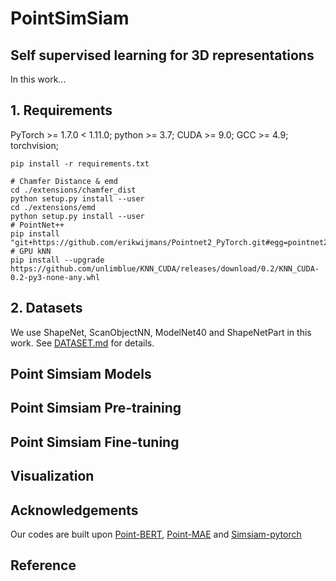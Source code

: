# PointSimSiam

## Self supervised learning for 3D representations

In this work...


## 1. Requirements

PyTorch >= 1.7.0 < 1.11.0; python >= 3.7; CUDA >= 9.0; GCC >= 4.9; torchvision;

```
pip install -r requirements.txt
```

```
# Chamfer Distance & emd
cd ./extensions/chamfer_dist
python setup.py install --user
cd ./extensions/emd
python setup.py install --user
# PointNet++
pip install "git+https://github.com/erikwijmans/Pointnet2_PyTorch.git#egg=pointnet2_ops&subdirectory=pointnet2_ops_lib"
# GPU kNN
pip install --upgrade https://github.com/unlimblue/KNN_CUDA/releases/download/0.2/KNN_CUDA-0.2-py3-none-any.whl
```

## 2. Datasets

We use ShapeNet, ScanObjectNN, ModelNet40 and ShapeNetPart in this work. See [DATASET.md](./DATASET.md) for details.

## Point Simsiam Models

## Point Simsiam Pre-training

## Point Simsiam Fine-tuning

## Visualization

## Acknowledgements

Our codes are built upon [Point-BERT](https://github.com/lulutang0608/Point-BERT), [Point-MAE](https://github.com/Pang-Yatian/Point-MAE) and [Simsiam-pytorch](https://github.com/PatrickHua/SimSiam)


## Reference